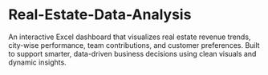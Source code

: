 # Real-Estate-Data-Analysis
An interactive Excel dashboard that visualizes real estate revenue trends, city-wise performance, team contributions, and customer preferences. Built to support smarter, data-driven business decisions using clean visuals and dynamic insights.

